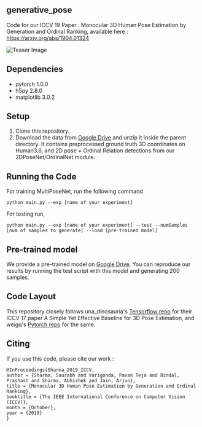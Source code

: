 ## generative_pose
Code for our ICCV 19 Paper : Monocular 3D Human Pose Estimation by Generation and Ordinal Ranking, available here : https://arxiv.org/abs/1904.01324

![Teaser Image](https://github.com/ssfootball04/generative_pose/blob/master/teaser.png)

## Dependencies
* pytorch 1.0.0
* h5py 2.8.0
* matplotlib 3.0.2

## Setup
1. Clone this repository.
2. Download the data from [Google Drive](https://drive.google.com/file/d/196RLxQKlHowEDmnJw6xLrlv16oi2z15r/view?usp=sharing) and unzip it inside the parent directory. It contains preprocessed ground truth 3D coordinates on Human3.6, and 2D pose + Ordinal Relation detections from our 2DPoseNet/OrdinalNet module. 

## Running the Code

For training MultiPoseNet, run the following command
```
python main.py --exp [name of your experiment]
```

For testing run,
```
python main.py --exp [name of your experiment] --test --numSamples [num of samples to generate] --load [pre-trained model]
```

## Pre-trained model

We provide a pre-trained model on [Google Drive](https://drive.google.com/file/d/1m6bVVms1Q54AbxrG_EE8vvzDVFVQ-JgO/view?usp=sharing). You can reproduce our results by running the test script with this model and generating 200 samples. 

## Code Layout 

This repository closely follows una_dinosauria's [Tensorflow repo](https://github.com/una-dinosauria/3d-pose-baseline) for their ICCV 17 paper A Simple Yet Effective Baseline for 3D Pose Estimation, and weigq's [Pytorch repo](https://github.com/weigq/3d_pose_baseline_pytorch) for the same. 

## Citing 

If you use this code, please cite our work : 
```
@InProceedings{Sharma_2019_ICCV,
author = {Sharma, Saurabh and Varigonda, Pavan Teja and Bindal, Prashast and Sharma, Abhishek and Jain, Arjun},
title = {Monocular 3D Human Pose Estimation by Generation and Ordinal Ranking},
booktitle = {The IEEE International Conference on Computer Vision (ICCV)},
month = {October},
year = {2019}
}
```
